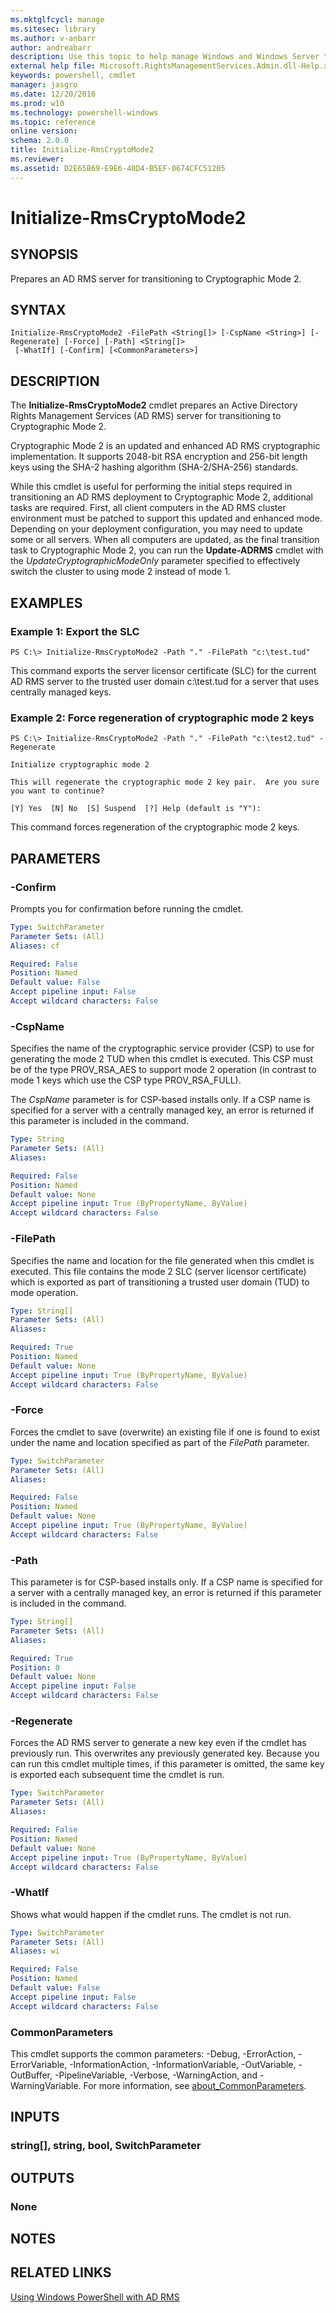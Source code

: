 ```yaml
---
ms.mktglfcycl: manage
ms.sitesec: library
ms.author: v-anbarr
author: andreabarr
description: Use this topic to help manage Windows and Windows Server technologies with Windows PowerShell.
external help file: Microsoft.RightsManagementServices.Admin.dll-Help.xml
keywords: powershell, cmdlet
manager: jasgro
ms.date: 12/20/2016
ms.prod: w10
ms.technology: powershell-windows
ms.topic: reference
online version: 
schema: 2.0.0
title: Initialize-RmsCryptoMode2
ms.reviewer:
ms.assetid: D2E65B69-E9E6-40D4-B5EF-0674CFC51205
---
```


# Initialize-RmsCryptoMode2

## SYNOPSIS
Prepares an AD RMS server for transitioning to Cryptographic Mode 2.

## SYNTAX

```
Initialize-RmsCryptoMode2 -FilePath <String[]> [-CspName <String>] [-Regenerate] [-Force] [-Path] <String[]>
 [-WhatIf] [-Confirm] [<CommonParameters>]
```

## DESCRIPTION
The **Initialize-RmsCryptoMode2** cmdlet prepares an Active Directory Rights Management Services (AD RMS) server for transitioning to Cryptographic Mode 2.

Cryptographic Mode 2 is an updated and enhanced AD RMS cryptographic implementation.
It supports 2048-bit RSA encryption and 256-bit length keys using the SHA-2 hashing algorithm (SHA-2/SHA-256) standards.

While this cmdlet is useful for performing the initial steps required in transitioning an AD RMS deployment to Cryptographic Mode 2, additional tasks are required.
First, all client computers in the AD RMS cluster environment must be patched to support this updated and enhanced mode.
Depending on your deployment configuration, you may need to update some or all servers.
When all computers are updated, as the final transition task to Cryptographic Mode 2, you can run the **Update-ADRMS** cmdlet with the *UpdateCryptographicModeOnly* parameter specified to effectively switch the cluster to using mode 2 instead of mode 1.

## EXAMPLES

### Example 1: Export the SLC
```
PS C:\> Initialize-RmsCryptoMode2 -Path "." -FilePath "c:\test.tud"
```

This command exports the server licensor certificate (SLC) for the current AD RMS server to the trusted user domain c:\test.tud for a server that uses centrally managed keys.

### Example 2: Force regeneration of cryptographic mode 2 keys
```
PS C:\> Initialize-RmsCryptoMode2 -Path "." -FilePath "c:\test2.tud" -Regenerate

Initialize cryptographic mode 2

This will regenerate the cryptographic mode 2 key pair.  Are you sure you want to continue? 

[Y] Yes  [N] No  [S] Suspend  [?] Help (default is "Y"):
```

This command forces regeneration of the cryptographic mode 2 keys.

## PARAMETERS

### -Confirm
Prompts you for confirmation before running the cmdlet.

```yaml
Type: SwitchParameter
Parameter Sets: (All)
Aliases: cf

Required: False
Position: Named
Default value: False
Accept pipeline input: False
Accept wildcard characters: False
```

### -CspName
Specifies the name of the cryptographic service provider (CSP) to use for generating the mode 2 TUD when this cmdlet is executed.
This CSP must be of the type PROV_RSA_AES to support mode 2 operation (in contrast to mode 1 keys which use the CSP type PROV_RSA_FULL).

The *CspName* parameter is for CSP-based installs only.
If a CSP name is specified for a server with a centrally managed key, an error is returned if this parameter is included in the command.

```yaml
Type: String
Parameter Sets: (All)
Aliases: 

Required: False
Position: Named
Default value: None
Accept pipeline input: True (ByPropertyName, ByValue)
Accept wildcard characters: False
```

### -FilePath
Specifies the name and location for the file generated when this cmdlet is executed.
This file contains the mode 2 SLC (server licensor certificate) which is exported as part of transitioning a trusted user domain (TUD) to mode operation.

```yaml
Type: String[]
Parameter Sets: (All)
Aliases: 

Required: True
Position: Named
Default value: None
Accept pipeline input: True (ByPropertyName, ByValue)
Accept wildcard characters: False
```

### -Force
Forces the cmdlet to save (overwrite) an existing file if one is found to exist under the name and location specified as part of the *FilePath* parameter.

```yaml
Type: SwitchParameter
Parameter Sets: (All)
Aliases: 

Required: False
Position: Named
Default value: None
Accept pipeline input: True (ByPropertyName, ByValue)
Accept wildcard characters: False
```

### -Path
This parameter is for CSP-based installs only.
If a CSP name is specified for a server with a centrally managed key, an error is returned if this parameter is included in the command.

```yaml
Type: String[]
Parameter Sets: (All)
Aliases: 

Required: True
Position: 0
Default value: None
Accept pipeline input: False
Accept wildcard characters: False
```

### -Regenerate
Forces the AD RMS server to generate a new key even if the cmdlet has previously run.
This overwrites any previously generated key.
Because you can run this cmdlet multiple times, if this parameter is omitted, the same key is exported each subsequent time the cmdlet is run.

```yaml
Type: SwitchParameter
Parameter Sets: (All)
Aliases: 

Required: False
Position: Named
Default value: None
Accept pipeline input: True (ByPropertyName, ByValue)
Accept wildcard characters: False
```

### -WhatIf
Shows what would happen if the cmdlet runs.
The cmdlet is not run.

```yaml
Type: SwitchParameter
Parameter Sets: (All)
Aliases: wi

Required: False
Position: Named
Default value: False
Accept pipeline input: False
Accept wildcard characters: False
```

### CommonParameters
This cmdlet supports the common parameters: -Debug, -ErrorAction, -ErrorVariable, -InformationAction, -InformationVariable, -OutVariable, -OutBuffer, -PipelineVariable, -Verbose, -WarningAction, and -WarningVariable. For more information, see [about_CommonParameters](http://go.microsoft.com/fwlink/?LinkID=113216).

## INPUTS

### string[], string, bool, SwitchParameter

## OUTPUTS

### None

## NOTES

## RELATED LINKS

[Using Windows PowerShell with AD RMS](http://go.microsoft.com/fwlink/?LinkId=136806)

